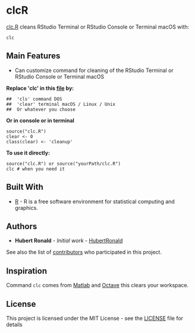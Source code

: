 # clcR
[clc.R](https://github.com/HubertRonald/clcR/blob/master/clc.R) cleans RStudio Terminal or RStudio Console or Terminal macOS with:<br/>
```
clc
```

## Main Features
* Can customize command for cleaning of the RStudio Terminal or RStudio Console or Terminal macOS

**Replace 'clc' in this [file](https://github.com/HubertRonald/clcR/blob/master/clc.R) by:**
```
##  'cls' command DOS
##  'clear' terminal macOS / Linux / Unix
##  Or whatever you choose
```

**Or in console or in terminal**
```
source("clc.R")
clear <- 0
class(clear) <- 'cleanup'
```

**To use it directly:**
```
source("clc.R") or source("yourPath/clc.R")
clc # when you need it
```


## Built With

* [R](https://www.r-project.org/) - R is a free software environment for statistical computing and graphics.


## Authors

* **Hubert Ronald** - *Initial work* - [HubertRonald](https://github.com/HubertRonald)

See also the list of [contributors](https://github.com/HubertRonald/clcR/contributors) who participated in this project.


## Inspiration

Command ```clc``` comes from [Matlab](https://www.mathworks.com/products/matlab.html) and [Octave](https://www.gnu.org/software/octave/) this clears your workspace.


## License

This project is licensed under the MIT License - see the [LICENSE](LICENSE) file for details
